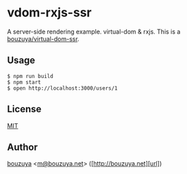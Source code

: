 # vdom-rxjs-ssr

A server-side rendering example. virtual-dom & rxjs. This is a [bouzuya/virtual-dom-ssr][].

## Usage

```
$ npm run build
$ npm start
$ open http://localhost:3000/users/1
```

## License

[MIT](LICENSE)

## Author

[bouzuya][user] &lt;[m@bouzuya.net][email]&gt; ([http://bouzuya.net][url])

[user]: https://github.com/bouzuya
[email]: mailto:m@bouzuya.net
[url]: http://bouzuya.net
[bouzuya/virtual-dom-ssr]: https://github.com/bouzuya/virtual-dom-ssr
